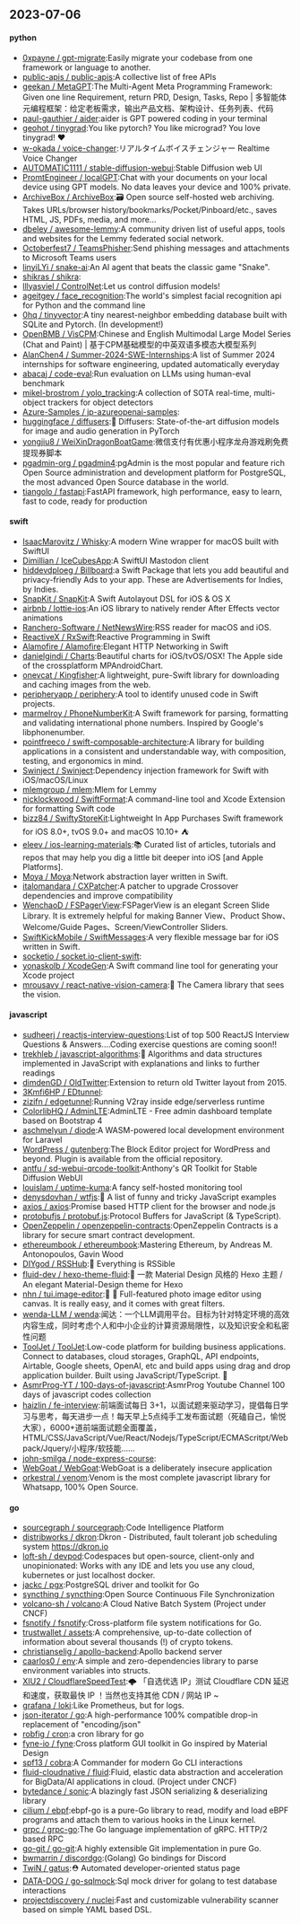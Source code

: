 ## 2023-07-06

#### python
* [0xpayne / gpt-migrate](https://github.com/0xpayne/gpt-migrate):Easily migrate your codebase from one framework or language to another.
* [public-apis / public-apis](https://github.com/public-apis/public-apis):A collective list of free APIs
* [geekan / MetaGPT](https://github.com/geekan/MetaGPT):The Multi-Agent Meta Programming Framework: Given one line Requirement, return PRD, Design, Tasks, Repo | 多智能体元编程框架：给定老板需求，输出产品文档、架构设计、任务列表、代码
* [paul-gauthier / aider](https://github.com/paul-gauthier/aider):aider is GPT powered coding in your terminal
* [geohot / tinygrad](https://github.com/geohot/tinygrad):You like pytorch? You like micrograd? You love tinygrad!
❤️
* [w-okada / voice-changer](https://github.com/w-okada/voice-changer):リアルタイムボイスチェンジャー Realtime Voice Changer
* [AUTOMATIC1111 / stable-diffusion-webui](https://github.com/AUTOMATIC1111/stable-diffusion-webui):Stable Diffusion web UI
* [PromtEngineer / localGPT](https://github.com/PromtEngineer/localGPT):Chat with your documents on your local device using GPT models. No data leaves your device and 100% private.
* [ArchiveBox / ArchiveBox](https://github.com/ArchiveBox/ArchiveBox):🗃
Open source self-hosted web archiving. Takes URLs/browser history/bookmarks/Pocket/Pinboard/etc., saves HTML, JS, PDFs, media, and more...
* [dbeley / awesome-lemmy](https://github.com/dbeley/awesome-lemmy):A community driven list of useful apps, tools and websites for the Lemmy federated social network.
* [Octoberfest7 / TeamsPhisher](https://github.com/Octoberfest7/TeamsPhisher):Send phishing messages and attachments to Microsoft Teams users
* [linyiLYi / snake-ai](https://github.com/linyiLYi/snake-ai):An AI agent that beats the classic game "Snake".
* [shikras / shikra](https://github.com/shikras/shikra):
* [lllyasviel / ControlNet](https://github.com/lllyasviel/ControlNet):Let us control diffusion models!
* [ageitgey / face_recognition](https://github.com/ageitgey/face_recognition):The world's simplest facial recognition api for Python and the command line
* [0hq / tinyvector](https://github.com/0hq/tinyvector):A tiny nearest-neighbor embedding database built with SQLite and Pytorch. (In development!)
* [OpenBMB / VisCPM](https://github.com/OpenBMB/VisCPM):Chinese and English Multimodal Large Model Series (Chat and Paint) | 基于CPM基础模型的中英双语多模态大模型系列
* [AlanChen4 / Summer-2024-SWE-Internships](https://github.com/AlanChen4/Summer-2024-SWE-Internships):A list of Summer 2024 internships for software engineering, updated automatically everyday
* [abacaj / code-eval](https://github.com/abacaj/code-eval):Run evaluation on LLMs using human-eval benchmark
* [mikel-brostrom / yolo_tracking](https://github.com/mikel-brostrom/yolo_tracking):A collection of SOTA real-time, multi-object trackers for object detectors
* [Azure-Samples / jp-azureopenai-samples](https://github.com/Azure-Samples/jp-azureopenai-samples):
* [huggingface / diffusers](https://github.com/huggingface/diffusers):🤗
Diffusers: State-of-the-art diffusion models for image and audio generation in PyTorch
* [yongjiu8 / WeiXinDragonBoatGame](https://github.com/yongjiu8/WeiXinDragonBoatGame):微信支付有优惠小程序龙舟游戏刷免费提现券脚本
* [pgadmin-org / pgadmin4](https://github.com/pgadmin-org/pgadmin4):pgAdmin is the most popular and feature rich Open Source administration and development platform for PostgreSQL, the most advanced Open Source database in the world.
* [tiangolo / fastapi](https://github.com/tiangolo/fastapi):FastAPI framework, high performance, easy to learn, fast to code, ready for production

#### swift
* [IsaacMarovitz / Whisky](https://github.com/IsaacMarovitz/Whisky):A modern Wine wrapper for macOS built with SwiftUI
* [Dimillian / IceCubesApp](https://github.com/Dimillian/IceCubesApp):A SwiftUI Mastodon client
* [hiddevdploeg / Billboard](https://github.com/hiddevdploeg/Billboard):a Swift Package that lets you add beautiful and privacy-friendly Ads to your app. These are Advertisements for Indies, by Indies.
* [SnapKit / SnapKit](https://github.com/SnapKit/SnapKit):A Swift Autolayout DSL for iOS & OS X
* [airbnb / lottie-ios](https://github.com/airbnb/lottie-ios):An iOS library to natively render After Effects vector animations
* [Ranchero-Software / NetNewsWire](https://github.com/Ranchero-Software/NetNewsWire):RSS reader for macOS and iOS.
* [ReactiveX / RxSwift](https://github.com/ReactiveX/RxSwift):Reactive Programming in Swift
* [Alamofire / Alamofire](https://github.com/Alamofire/Alamofire):Elegant HTTP Networking in Swift
* [danielgindi / Charts](https://github.com/danielgindi/Charts):Beautiful charts for iOS/tvOS/OSX! The Apple side of the crossplatform MPAndroidChart.
* [onevcat / Kingfisher](https://github.com/onevcat/Kingfisher):A lightweight, pure-Swift library for downloading and caching images from the web.
* [peripheryapp / periphery](https://github.com/peripheryapp/periphery):A tool to identify unused code in Swift projects.
* [marmelroy / PhoneNumberKit](https://github.com/marmelroy/PhoneNumberKit):A Swift framework for parsing, formatting and validating international phone numbers. Inspired by Google's libphonenumber.
* [pointfreeco / swift-composable-architecture](https://github.com/pointfreeco/swift-composable-architecture):A library for building applications in a consistent and understandable way, with composition, testing, and ergonomics in mind.
* [Swinject / Swinject](https://github.com/Swinject/Swinject):Dependency injection framework for Swift with iOS/macOS/Linux
* [mlemgroup / mlem](https://github.com/mlemgroup/mlem):Mlem for Lemmy
* [nicklockwood / SwiftFormat](https://github.com/nicklockwood/SwiftFormat):A command-line tool and Xcode Extension for formatting Swift code
* [bizz84 / SwiftyStoreKit](https://github.com/bizz84/SwiftyStoreKit):Lightweight In App Purchases Swift framework for iOS 8.0+, tvOS 9.0+ and macOS 10.10+ ⛺
* [eleev / ios-learning-materials](https://github.com/eleev/ios-learning-materials):📚
Curated list of articles, tutorials and repos that may help you dig a little bit deeper into iOS [and Apple Platforms].
* [Moya / Moya](https://github.com/Moya/Moya):Network abstraction layer written in Swift.
* [italomandara / CXPatcher](https://github.com/italomandara/CXPatcher):A patcher to upgrade Crossover dependencies and improve compatibility
* [WenchaoD / FSPagerView](https://github.com/WenchaoD/FSPagerView):FSPagerView is an elegant Screen Slide Library. It is extremely helpful for making Banner View、Product Show、Welcome/Guide Pages、Screen/ViewController Sliders.
* [SwiftKickMobile / SwiftMessages](https://github.com/SwiftKickMobile/SwiftMessages):A very flexible message bar for iOS written in Swift.
* [socketio / socket.io-client-swift](https://github.com/socketio/socket.io-client-swift):
* [yonaskolb / XcodeGen](https://github.com/yonaskolb/XcodeGen):A Swift command line tool for generating your Xcode project
* [mrousavy / react-native-vision-camera](https://github.com/mrousavy/react-native-vision-camera):📸
The Camera library that sees the vision.

#### javascript
* [sudheerj / reactjs-interview-questions](https://github.com/sudheerj/reactjs-interview-questions):List of top 500 ReactJS Interview Questions & Answers....Coding exercise questions are coming soon!!
* [trekhleb / javascript-algorithms](https://github.com/trekhleb/javascript-algorithms):📝 Algorithms and data structures implemented in JavaScript with explanations and links to further readings
* [dimdenGD / OldTwitter](https://github.com/dimdenGD/OldTwitter):Extension to return old Twitter layout from 2015.
* [3Kmfi6HP / EDtunnel](https://github.com/3Kmfi6HP/EDtunnel):
* [zizifn / edgetunnel](https://github.com/zizifn/edgetunnel):Running V2ray inside edge/serverless runtime
* [ColorlibHQ / AdminLTE](https://github.com/ColorlibHQ/AdminLTE):AdminLTE - Free admin dashboard template based on Bootstrap 4
* [aschmelyun / diode](https://github.com/aschmelyun/diode):A WASM-powered local development environment for Laravel
* [WordPress / gutenberg](https://github.com/WordPress/gutenberg):The Block Editor project for WordPress and beyond. Plugin is available from the official repository.
* [antfu / sd-webui-qrcode-toolkit](https://github.com/antfu/sd-webui-qrcode-toolkit):Anthony's QR Toolkit for Stable Diffusion WebUI
* [louislam / uptime-kuma](https://github.com/louislam/uptime-kuma):A fancy self-hosted monitoring tool
* [denysdovhan / wtfjs](https://github.com/denysdovhan/wtfjs):🤪
A list of funny and tricky JavaScript examples
* [axios / axios](https://github.com/axios/axios):Promise based HTTP client for the browser and node.js
* [protobufjs / protobuf.js](https://github.com/protobufjs/protobuf.js):Protocol Buffers for JavaScript (& TypeScript).
* [OpenZeppelin / openzeppelin-contracts](https://github.com/OpenZeppelin/openzeppelin-contracts):OpenZeppelin Contracts is a library for secure smart contract development.
* [ethereumbook / ethereumbook](https://github.com/ethereumbook/ethereumbook):Mastering Ethereum, by Andreas M. Antonopoulos, Gavin Wood
* [DIYgod / RSSHub](https://github.com/DIYgod/RSSHub):🍰
Everything is RSSible
* [fluid-dev / hexo-theme-fluid](https://github.com/fluid-dev/hexo-theme-fluid):🌊 一款 Material Design 风格的 Hexo 主题 / An elegant Material-Design theme for Hexo
* [nhn / tui.image-editor](https://github.com/nhn/tui.image-editor):🍞
🎨
Full-featured photo image editor using canvas. It is really easy, and it comes with great filters.
* [wenda-LLM / wenda](https://github.com/wenda-LLM/wenda):闻达：一个LLM调用平台。目标为针对特定环境的高效内容生成，同时考虑个人和中小企业的计算资源局限性，以及知识安全和私密性问题
* [ToolJet / ToolJet](https://github.com/ToolJet/ToolJet):Low-code platform for building business applications. Connect to databases, cloud storages, GraphQL, API endpoints, Airtable, Google sheets, OpenAI, etc and build apps using drag and drop application builder. Built using JavaScript/TypeScript.
🚀
* [AsmrProg-YT / 100-days-of-javascript](https://github.com/AsmrProg-YT/100-days-of-javascript):AsmrProg Youtube Channel 100 days of javascript codes collection
* [haizlin / fe-interview](https://github.com/haizlin/fe-interview):前端面试每日 3+1，以面试题来驱动学习，提倡每日学习与思考，每天进步一点！每天早上5点纯手工发布面试题（死磕自己，愉悦大家），6000+道前端面试题全面覆盖，HTML/CSS/JavaScript/Vue/React/Nodejs/TypeScript/ECMAScritpt/Webpack/Jquery/小程序/软技能……
* [john-smilga / node-express-course](https://github.com/john-smilga/node-express-course):
* [WebGoat / WebGoat](https://github.com/WebGoat/WebGoat):WebGoat is a deliberately insecure application
* [orkestral / venom](https://github.com/orkestral/venom):Venom is the most complete javascript library for Whatsapp, 100% Open Source.

#### go
* [sourcegraph / sourcegraph](https://github.com/sourcegraph/sourcegraph):Code Intelligence Platform
* [distribworks / dkron](https://github.com/distribworks/dkron):Dkron - Distributed, fault tolerant job scheduling system https://dkron.io
* [loft-sh / devpod](https://github.com/loft-sh/devpod):Codespaces but open-source, client-only and unopinionated: Works with any IDE and lets you use any cloud, kubernetes or just localhost docker.
* [jackc / pgx](https://github.com/jackc/pgx):PostgreSQL driver and toolkit for Go
* [syncthing / syncthing](https://github.com/syncthing/syncthing):Open Source Continuous File Synchronization
* [volcano-sh / volcano](https://github.com/volcano-sh/volcano):A Cloud Native Batch System (Project under CNCF)
* [fsnotify / fsnotify](https://github.com/fsnotify/fsnotify):Cross-platform file system notifications for Go.
* [trustwallet / assets](https://github.com/trustwallet/assets):A comprehensive, up-to-date collection of information about several thousands (!) of crypto tokens.
* [christianselig / apollo-backend](https://github.com/christianselig/apollo-backend):Apollo backend server
* [caarlos0 / env](https://github.com/caarlos0/env):A simple and zero-dependencies library to parse environment variables into structs.
* [XIU2 / CloudflareSpeedTest](https://github.com/XIU2/CloudflareSpeedTest):🌩
「自选优选 IP」测试 Cloudflare CDN 延迟和速度，获取最快 IP ！当然也支持其他 CDN / 网站 IP ~
* [grafana / loki](https://github.com/grafana/loki):Like Prometheus, but for logs.
* [json-iterator / go](https://github.com/json-iterator/go):A high-performance 100% compatible drop-in replacement of "encoding/json"
* [robfig / cron](https://github.com/robfig/cron):a cron library for go
* [fyne-io / fyne](https://github.com/fyne-io/fyne):Cross platform GUI toolkit in Go inspired by Material Design
* [spf13 / cobra](https://github.com/spf13/cobra):A Commander for modern Go CLI interactions
* [fluid-cloudnative / fluid](https://github.com/fluid-cloudnative/fluid):Fluid, elastic data abstraction and acceleration for BigData/AI applications in cloud. (Project under CNCF)
* [bytedance / sonic](https://github.com/bytedance/sonic):A blazingly fast JSON serializing & deserializing library
* [cilium / ebpf](https://github.com/cilium/ebpf):ebpf-go is a pure-Go library to read, modify and load eBPF programs and attach them to various hooks in the Linux kernel.
* [grpc / grpc-go](https://github.com/grpc/grpc-go):The Go language implementation of gRPC. HTTP/2 based RPC
* [go-git / go-git](https://github.com/go-git/go-git):A highly extensible Git implementation in pure Go.
* [bwmarrin / discordgo](https://github.com/bwmarrin/discordgo):(Golang) Go bindings for Discord
* [TwiN / gatus](https://github.com/TwiN/gatus):⛑
Automated developer-oriented status page
* [DATA-DOG / go-sqlmock](https://github.com/DATA-DOG/go-sqlmock):Sql mock driver for golang to test database interactions
* [projectdiscovery / nuclei](https://github.com/projectdiscovery/nuclei):Fast and customizable vulnerability scanner based on simple YAML based DSL.
